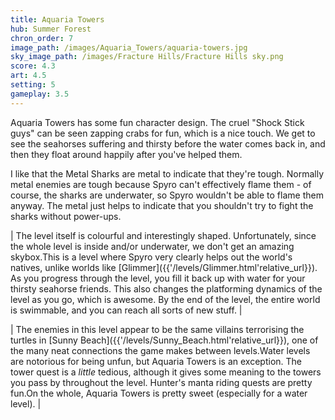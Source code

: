 ```yaml
---
title: Aquaria Towers
hub: Summer Forest
chron_order: 7
image_path: /images/Aquaria_Towers/aquaria-towers.jpg
sky_image_path: /images/Fracture Hills/Fracture Hills sky.png
score: 4.3
art: 4.5
setting: 5
gameplay: 3.5
---
```

Aquaria Towers has some fun character design. The cruel "Shock Stick guys" can be seen zapping crabs for fun, which is a nice touch. We get to see the seahorses suffering and thirsty before the water comes back in, and then they float around happily after you've helped them.

I like that the Metal Sharks are metal to indicate that they're tough. Normally metal enemies are tough because Spyro can't effectively flame them - of course, the sharks are underwater, so Spyro wouldn't be able to flame them anyway. The metal just helps to indicate that you shouldn't try to fight the sharks without power-ups.

| The level itself is colourful and interestingly shaped. Unfortunately, since the whole level is inside and/or underwater, we don't get an amazing skybox.<!--excerpt-->This is a level where Spyro very clearly helps out the world's natives, unlike worlds like \[Glimmer\]({{'/levels/Glimmer.html'</td><td>relative_url}}). As you progress through the level, you fill it back up with water for your thirsty seahorse friends. This also changes the platforming dynamics of the level as you go, which is awesome. By the end of the level, the entire world is swimmable, and you can reach all sorts of new stuff. |

| The enemies in this level appear to be the same villains terrorising the turtles in \[Sunny Beach\]({{'/levels/Sunny_Beach.html'</td><td>relative_url}}), one of the many neat connections the game makes between levels.<!--excerpt-->Water levels are notorious for being unfun, but Aquaria Towers is an exception. The tower quest is a *little* tedious, although it gives some meaning to the towers you pass by throughout the level. Hunter's manta riding quests are pretty fun.<!--excerpt-->On the whole, Aquaria Towers is pretty sweet (especially for a water level). |